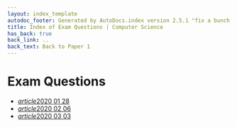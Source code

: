 ```yaml
---
layout: index_template
autodoc_footer: Generated by AutoDocs.index version 2.5.1 "fix a bunch of bugs" ⓒ Starwort, 2020
title: Index of Exam Questions | Computer Science
has_back: true
back_link: ..
back_text: Back to Paper 1
---
```


# **Exam Questions**

- <a href='./2020_01_28.md'><i title='MD file' class="material-icons">article</i>2020 01 28</a>
- <a href='./2020_02_06.md'><i title='MD file' class="material-icons">article</i>2020 02 06</a>
- <a href='./2020_03_03.md'><i title='MD file' class="material-icons">article</i>2020 03 03</a>
